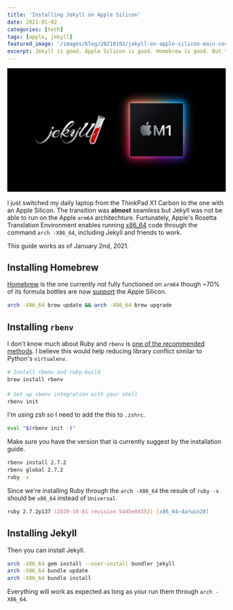 ```yaml
---
title: 'Installing Jekyll on Apple Silicon'
date: 2021-01-02
categories: [tech]
tags: [apple, jekyll]
featured_image: '/images/blog/20210102/jekyll-on-apple-silicon-main-cover.webp'
excerpt: Jekyll is good. Apple Silicon is good. Homebrew is good. But they're not willing to work together peacfully at the moment.
---
```


![](/images/blog/20210102/jekyll-on-apple-silicon-cover.webp)

I just switched my daily laptop from the ThinkPad X1 Carbon to the one with an Apple Silicon. The transition was __almost__ seamless but Jekyll was not be able to run on the Apple `arm64` architechture. Furtunately, Apple's Rosetta Translation Environment enables running [x86_64][1] code through the command `arch -X86_64`, including Jekyll and friends to work.

This guide works as of January 2nd, 2021.

## Installing Homebrew

[Homebrew][2] is the one currently not fully functioned on `arm64` though ~70% of its formula bottles are now [support][3] the Apple Silicon. 

```zsh
arch -X86_64 brew update && arch -X86_64 brew upgrade
```

## Installing `rbenv`

I don't know much about Ruby and `rbenv` is [one of the recommended methods][4]. I believe this would help reducing library conflict similar to Python's `virtualenv`.

```zsh
# Install rbenv and ruby-build
brew install rbenv

# Set up rbenv integration with your shell
rbenv init
```

I'm using zsh so I need to add the this to `.zshrc`.

```zsh
eval "$(rbenv init -)"
```

Make sure you have the version that is currently suggest by the installation guide.

```zsh
rbenv install 2.7.2
rbenv global 2.7.2
ruby -v
```

Since we're installing Ruby through the `arch -X86_64` the resule of `ruby -v` should be `x86_64` instead of `Universal`.

```zsh
ruby 2.7.2p137 (2020-10-01 revision 5445e04352) [x86_64-darwin20]
```

## Installing Jekyll

Then you can install Jekyll.

```zsh
arch -X86_64 gem install --user-install bundler jekyll
arch -X86_64 bundle update
arch -X86_64 bundle install
```

Everything will work as expected as long as your run them through `arch -X86_64`.

[1]: https://developer.apple.com/documentation/apple_silicon/about_the_rosetta_translation_environment
[2]: https://brew.sh
[3]: https://github.com/Homebrew/brew/issues/10152
[4]: https://jekyllrb.com/docs/installation/macos/